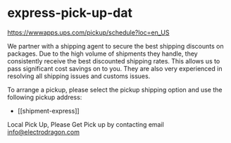 
# express-pick-up-dat

https://wwwapps.ups.com/pickup/schedule?loc=en_US


We partner with a shipping agent to secure the best shipping discounts on packages. Due to the high volume of shipments they handle, they consistently receive the best discounted shipping rates. This allows us to pass significant cost savings on to you. They are also very experienced in resolving all shipping issues and customs issues.

To arrange a pickup, please select the pickup shipping option and use the following pickup address:


- [[shipment-express]]


Local Pick Up, Please Get Pick up by contacting email info@electrodragon.com